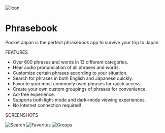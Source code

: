![Icon](https://github.com/ErrorDefault/Phrasebook/assets/36209276/321d1636-be22-4be6-beff-101c3917a324)
# Phrasebook
Pocket Japan is the perfect phrasebook app to survive your trip to Japan.

FEATURES

- Over 600 phrases and words in 13 different categories.
- Hear audio pronunciation of all phrases and words.
- Customize certain phrases according to your situation.
- Search for phrases in both English and Japanese quickly.
- Favorite your most commonly used phrases for quick access.
- Create your own custom groupings of phrases for convenience.
- Ad-free experience.
- Supports both light-mode and dark-mode viewing experiences.
- No Internet connection required!

SCREENSHOTS

![Search](https://github.com/ErrorDefault/Phrasebook/assets/36209276/11fe041f-4b70-4f9b-895e-7453f1adcdcd)
![Favorites](https://github.com/ErrorDefault/Phrasebook/assets/36209276/1fa3b2cc-0b2b-45f1-9441-d426d6709ba4)
![Groups](https://github.com/ErrorDefault/Phrasebook/assets/36209276/27921785-2870-4344-a544-296391b77f67)
